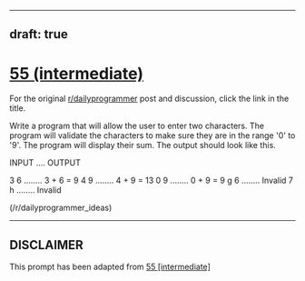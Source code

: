 ---
draft: true
----

# [55 (intermediate)](https://www.reddit.com/r/dailyprogrammer/comments/txl9v/5212012_challenge_55_intermediate/)

For the original [r/dailyprogrammer](https://www.reddit.com/r/dailyprogrammer/) post and discussion, click the link in the title.

Write a program that will allow the user to enter two characters. The program will validate the characters to make sure they are in the range '0' to '9'. The program will display their sum. The output should look like this.

INPUT .... OUTPUT

3 6 ........ 3 + 6 = 9
4 9 ........      4 + 9 = 13
0 9 ........ 0 + 9 = 9
g 6 ........ Invalid
7 h ........ Invalid

(/r/dailyprogrammer_ideas)

----
## **DISCLAIMER**
This prompt has been adapted from [55 [intermediate]](https://www.reddit.com/r/dailyprogrammer/comments/txl9v/5212012_challenge_55_intermediate/
)
